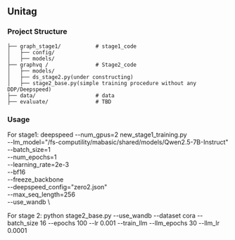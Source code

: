 ## Unitag

### Project Structure

```
├── graph_stage1/           # stage1_code
│   ├── config/
│   ├── models/   
├── graphvq /               # Stage2_code
│   ├── models/
│   ├── ds_stage2.py(under constructing)
│   ├── stage2_base.py(simple training procedure without any DDP/Deepspeed)
├── data/                   # data
├── evaluate/               # TBD
```


### Usage

For stage1:
deepspeed --num_gpus=2 new_stage1_training.py \
 --lm_model="/fs-computility/mabasic/shared/models/Qwen2.5-7B-Instruct" \
  --batch_size=1 \
  --num_epochs=1 \
  --learning_rate=2e-3 \
  --bf16 \
  --freeze_backbone \
  --deepspeed_config="zero2.json" \
  --max_seq_length=256  \
  --use_wandb \

For stage 2:
python stage2_base.py --use_wandb --dataset cora --batch_size 16 --epochs 100 --lr 0.001 --train_llm --llm_epochs 30 --llm_lr 0.0001
